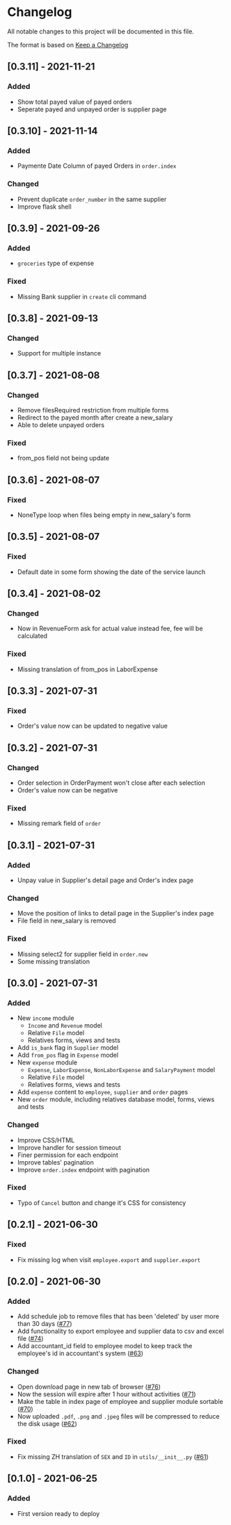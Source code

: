 # Changelog
All notable changes to this project will be documented in this file.

The format is based on [Keep a Changelog](https://keepachangelog.com/en/1.0.0/)

## [0.3.11] - 2021-11-21
### Added
- Show total payed value of payed orders
- Seperate payed and unpayed order is supplier page

## [0.3.10] - 2021-11-14
### Added
- Paymente Date Column of payed Orders in `order.index`

### Changed
- Prevent duplicate `order_number` in the same supplier
- Improve flask shell

## [0.3.9] - 2021-09-26
### Added
- `groceries` type of expense
### Fixed
- Missing Bank supplier in `create` cli command
## [0.3.8] - 2021-09-13
### Changed
- Support for multiple instance

## [0.3.7] - 2021-08-08
### Changed
- Remove filesRequired restriction from multiple forms
- Redirect to the payed month after create a new_salary
- Able to delete unpayed orders
### Fixed
- from_pos field not being update
## [0.3.6] - 2021-08-07
### Fixed
- NoneType loop when files being empty in new_salary's form
## [0.3.5] - 2021-08-07
### Fixed
- Default date in some form showing the date of the service launch
## [0.3.4] - 2021-08-02
### Changed
- Now in RevenueForm ask for actual value instead fee, fee will be calculated
### Fixed
- Missing translation of from_pos in LaborExpense

## [0.3.3] - 2021-07-31
### Fixed
- Order's value now can be updated to negative value
## [0.3.2] - 2021-07-31
### Changed
- Order selection in OrderPayment won't close after each selection
- Order's value now can be negative
### Fixed
- Missing remark field of `order`
## [0.3.1] - 2021-07-31
### Added
- Unpay value in Supplier's detail page and Order's index page
### Changed
- Move the position of links to detail page in the Supplier's index page
- File field in new_salary is removed
### Fixed
- Missing select2 for supplier field in `order.new`
- Some missing translation

## [0.3.0] - 2021-07-31
### Added
- New `income` module
  + `Income` and `Revenue` model
  + Relative `File` model
  + Relatives forms, views and tests
- Add `is_bank` flag in `Supplier` model
- Add `from_pos` flag in `Expense` model
- New `expense` module
  + `Expense`, `LaborExpense`, `NonLaborExpense` and `SalaryPayment` model
  + Relative `File` model
  + Relatives forms, views and tests
- Add `expense` content to `employee`, `supplier` and `order` pages
- New `order` module, including relatives database model, forms, views and tests

### Changed
- Improve CSS/HTML
- Improve handler for session timeout
- Finer permission for each endpoint
- Improve tables' pagination
- Improve `order.index` endpoint with pagination
### Fixed
- Typo of `Cancel` button and change it's CSS for consistency

## [0.2.1] - 2021-06-30
### Fixed
- Fix missing log when visit `employee.export` and `supplier.export`

## [0.2.0] - 2021-06-30
### Added
- Add schedule job to remove files that has been 'deleted' by user more than 30 days ([#77](https://github.com/HenriqueLin/CityWok-Manager/pull/77))
- Add functionality to export employee and supplier data to csv and excel file ([#74](https://github.com/HenriqueLin/CityWok-Manager/pull/74))
- Add accountant_id field to employee model to keep track the employee's id in accountant's system ([#63](https://github.com/HenriqueLin/CityWok-Manager/pull/63))
### Changed
- Open download page in new tab of browser ([#76](https://github.com/HenriqueLin/CityWok-Manager/pull/76))
- Now the session will expire after 1 hour without activities ([#71](https://github.com/HenriqueLin/CityWok-Manager/pull/71))
- Make the table in index page of employee and supplier module sortable ([#70](https://github.com/HenriqueLin/CityWok-Manager/pull/70))
- Now uploaded `.pdf`, `.png` and `.jpeg` files will be compressed to reduce the disk usage ([#62](https://github.com/HenriqueLin/CityWok-Manager/pull/62))

### Fixed
- Fix missing ZH translation of `SEX` and `ID` in `utils/__init__.py` ([#61](https://github.com/HenriqueLin/CityWok-Manager/pull/61))


## [0.1.0] - 2021-06-25
### Added
- First version ready to deploy